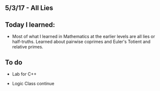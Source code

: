 ## 5/3/17 - All Lies

## Today I learned:

- Most of what I learned in Mathematics at the earlier levels are all lies or half-truths.
  Learned about pairwise coprimes and Euler's Totient and relative primes. 
  
## To do 

- Lab for C++

- Logic Class continue 
